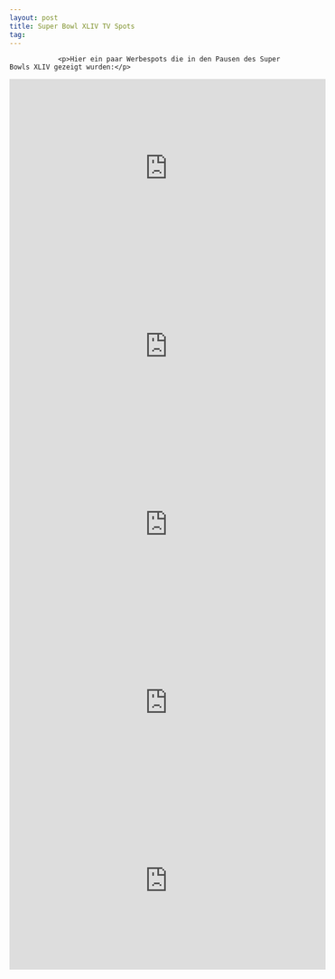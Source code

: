 ```yaml
---
layout: post
title: Super Bowl XLIV TV Spots
tag: 
---
```



                <p>Hier ein paar Werbespots die in den Pausen des Super Bowls XLIV gezeigt wurden:</p>
<iframe width="560" height="315" src="https://www.youtube.com/embed/bbifmRBBN6Q" frameborder="0" allowfullscreen></iframe>
<iframe width="560" height="315" src="https://www.youtube.com/embed/ckAoPLBK9Gk" frameborder="0" allowfullscreen></iframe>
<iframe width="560" height="315" src="https://www.youtube.com/embed/cOMNKmFkyME" frameborder="0" allowfullscreen></iframe>
<iframe width="560" height="315" src="https://www.youtube.com/embed/k3rsaneyeXY" frameborder="0" allowfullscreen></iframe>
<iframe width="560" height="315" src="https://www.youtube.com/embed/nnsSUqgkDwU" frameborder="0" allowfullscreen></iframe>
            
